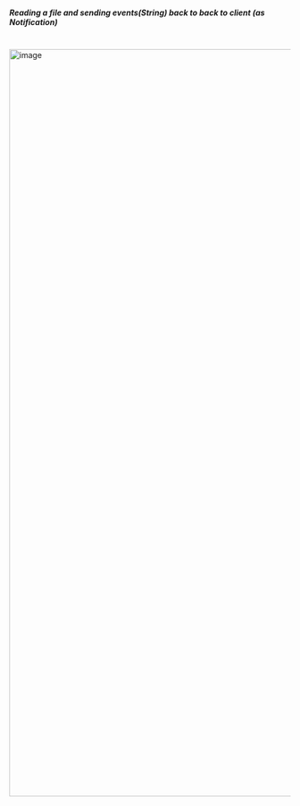 ##### Reading a file and sending events(String) back to back to client (as Notification)
<br>
<img width="1338" alt="image" src="https://github.com/rahulvaish/SpringWebFlux/assets/689226/7f9daea6-9bd8-4c00-92ce-3f4f28ca5489">
